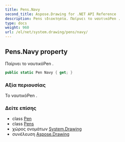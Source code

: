 ```yaml
---
title: Pens.Navy
second_title: Aspose.Drawing for .NET API Reference
description: Pens ιδιοκτησία. Παίρνει το ναυτικόPen .
type: docs
weight: 960
url: /el/net/system.drawing/pens/navy/
---
```

## Pens.Navy property

Παίρνει το ναυτικόPen .

```csharp
public static Pen Navy { get; }
```

### Αξία περιουσίας

Το ναυτικόPen .

### Δείτε επίσης

* class [Pen](../../pen/)
* class [Pens](../)
* χώρος ονομάτων [System.Drawing](../../pens/)
* συνέλευση [Aspose.Drawing](../../../)


